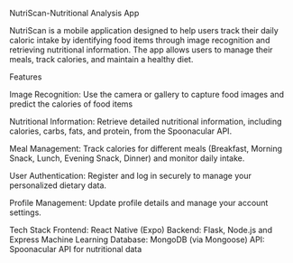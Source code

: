 NutriScan-Nutritional Analysis App

NutriScan is a mobile application designed to help users track their daily caloric intake by identifying food items through image recognition and retrieving nutritional information. The app allows users to manage their meals, track calories, and maintain a healthy diet.

Features

Image Recognition: Use the camera or gallery to capture food images and predict the calories of food items

Nutritional Information: Retrieve detailed nutritional information, including calories, carbs, fats, and protein, from the Spoonacular API.

Meal Management: Track calories for different meals (Breakfast, Morning Snack, Lunch, Evening Snack, Dinner) and monitor daily intake.

User Authentication: Register and log in securely to manage your personalized dietary data.

Profile Management: Update profile details and manage your account settings.

Tech Stack
Frontend: React Native (Expo)
Backend: Flask, Node.js and Express
Machine Learning
Database: MongoDB (via Mongoose)
API: Spoonacular API for nutritional data
